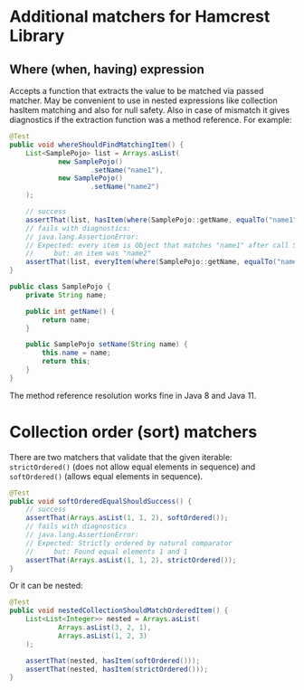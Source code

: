 # Additional matchers for Hamcrest Library

## Where (when, having) expression
Accepts a function that extracts the value to be matched via passed matcher. May be convenient to use in nested expressions like collection hasItem matching and also for null safety. Also in case of mismatch it gives diagnostics if the extraction function was a method reference. For example:
```java
@Test
public void whereShouldFindMatchingItem() {
    List<SamplePojo> list = Arrays.asList(
            new SamplePojo()
                    .setName("name1"),
            new SamplePojo()
                    .setName("name2")
    );

    // success
    assertThat(list, hasItem(where(SamplePojo::getName, equalTo("name1"))));
    // fails with diagnostics:
    // java.lang.AssertionError: 
    // Expected: every item is Object that matches "name1" after call SamplePojo.getName
    //     but: an item was "name2"
    assertThat(list, everyItem(where(SamplePojo::getName, equalTo("name1"))));
}

public class SamplePojo {
    private String name;

    public int getName() {
        return name;
    }

    public SamplePojo setName(String name) {
        this.name = name;
        return this;
    }
}
```
The method reference resolution works fine in Java 8 and Java 11.

# Collection order (sort) matchers
There are two matchers that validate that the given iterable: `strictOrdered()` (does not allow equal elements in sequence) and `softOrdered()` (allows equal elements in sequence).

```java
@Test
public void softOrderedEqualShouldSuccess() {
    // success
    assertThat(Arrays.asList(1, 1, 2), softOrdered());
    // fails with diagnostics
    // java.lang.AssertionError: 
    // Expected: Strictly ordered by natural comparator
    //     but: Found equal elements 1 and 1
    assertThat(Arrays.asList(1, 1, 2), strictOrdered());
}
```

Or it can be nested:
```java
@Test
public void nestedCollectionShouldMatchOrderedItem() {
    List<List<Integer>> nested = Arrays.asList(
            Arrays.asList(3, 2, 1),
            Arrays.asList(1, 2, 3)
    );

    assertThat(nested, hasItem(softOrdered()));
    assertThat(nested, hasItem(strictOrdered()));
}
```